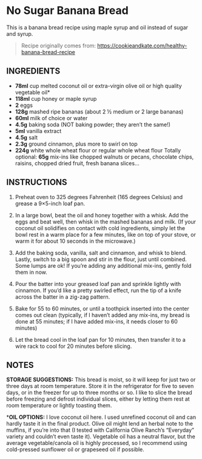 # No Sugar Banana Bread

This is a banana bread recipe using maple syrup and oil instead of sugar and syrup. 

> Recipe originally comes from: https://cookieandkate.com/healthy-banana-bread-recipe

## INGREDIENTS

- **78ml** cup melted coconut oil or extra-virgin olive oil or high quality vegetable oil*
- **118ml** cup honey or maple syrup
- **2** eggs
- **128g** mashed ripe bananas (about 2 ½ medium or 2 large bananas)
- **60ml** milk of choice or water
- **4.5g** baking soda (NOT baking powder; they aren’t the same!)
- **5ml** vanilla extract
- **4.5g** salt
- **2.3g** ground cinnamon, plus more to swirl on top
- **224g** white whole wheat flour or regular whole wheat flour
Totally optional: **65g** mix-ins like chopped walnuts or pecans, chocolate chips, raisins, chopped dried fruit, fresh banana slices…

## INSTRUCTIONS

1. Preheat oven to 325 degrees Fahrenheit (165 degrees Celsius) and grease a 9×5-inch loaf pan.

2. In a large bowl, beat the oil and honey together with a whisk. Add the eggs and beat well, then whisk in the mashed bananas and milk. (If your coconut oil solidifies on contact with cold ingredients, simply let the bowl rest in a warm place for a few minutes, like on top of your stove, or warm it for about 10 seconds in the microwave.)

3. Add the baking soda, vanilla, salt and cinnamon, and whisk to blend. Lastly, switch to a big spoon and stir in the flour, just until combined. Some lumps are ok! If you’re adding any additional mix-ins, gently fold them in now.

4. Pour the batter into your greased loaf pan and sprinkle lightly with cinnamon. If you’d like a pretty swirled effect, run the tip of a knife across the batter in a zig-zag pattern.

4. Bake for 55 to 60 minutes, or until a toothpick inserted into the center comes out clean (typically, if I haven’t added any mix-ins, my bread is done at 55 minutes; if I have added mix-ins, it needs closer to 60 minutes)

5. Let the bread cool in the loaf pan for 10 minutes, then transfer it to a wire rack to cool for 20 minutes before slicing.

## NOTES

**STORAGE SUGGESTIONS:** This bread is moist, so it will keep for just two or three days at room temperature. Store it in the refrigerator for five to seven days, or in the freezer for up to three months or so. I like to slice the bread before freezing and defrost individual slices, either by letting them rest at room temperature or lightly toasting them.

***OIL OPTIONS:** I love coconut oil here. I used unrefined coconut oil and can hardly taste it in the final product. Olive oil might lend an herbal note to the muffins, if you’re into that (I tested with California Olive Ranch’s “Everyday” variety and couldn’t even taste it). Vegetable oil has a neutral flavor, but the average vegetable/canola oil is highly processed, so I recommend using cold-pressed sunflower oil or grapeseed oil if possible.

